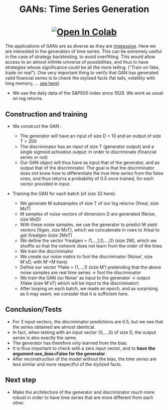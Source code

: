 <h1 align='center'> GANs: Time Series Generation </h1>

[<h1 align='center'>![Open In Colab](https://colab.research.google.com/assets/colab-badge.svg)](https://colab.research.google.com/github/Gruz77/Deep-Learning-in-Finance/blob/main/GAN/GAN.ipynb)</h1>

The applications of GANs are as diverse as they are [impressive](https://machinelearningmastery.com/impressive-applications-of-generative-adversarial-networks/). 
Here we are interested in the generation of time series. This can be extremely useful in the case of strategy backtesting, to avoid overfitting. This would allow access to an almost infinite universe of possibilities, and thus to have strategies whose significance could be all the more telling. ("Train on fake, trade on real"). One very important thing to verify that GAN has generated valid financial series is to check the stylised facts (fat tails, volatility with long memory, ... [see here](https://github.com/Gruz77/Physics-of-Markets/tree/main/Stylized_Facts))

- We use the daily data of the S&P500 index since 1928. We work as usual on log returns.

## Construction and training
- We construct the GAN : 
  - The generator will have an input of size D = 10 and an output of size T = 200
  - The discriminator has an input of size T (generator output) and a single sigmoid activation output: in order to discriminate (financial series or not)
  - Our GAN object will thus have as input that of the generator, and as output that of the discriminator. The goal is that the discriminator does not know how to differentiate the true time series from the false ones, and thus returns a probability of 0.5 once trained, for each vector provided in input.

- Training the GAN for each batch (of size 32 here):
  - We generate M subsamples of size T of our log returns (Xreal, size MxT)
  - M samples of noise vectors of dimension D are generated (Noise, size MxD)
  - With these noise samples, we use the generator to predict M yield vectors (Xgen, size MxT), which we concatenate in rows to Xreal to get Xrealgen (size 2MxT)
  - We define the vector Yrealgen = (1,...,1,0,...,0) (size 2M), which we shuffle so that the network does not learn from the order of the lines
  - We train the discriminator
  - We create our noise matrix to fool the discriminator (Noise', size M'xD, with M'=M here)
  - Define our vector Yfake = (1,...,1) (size M') pretending that the above noise samples are real time series -> fool the discriminator
  - We train the GAN (so Noise' as input to the generator -> output Xfake (size M'xT) which will be input to the discriminator)
  - After looping on each batch, we made an epoch, and as surprising as it may seem, we consider that it is sufficient here.

## Conclusion/Tests  
- For 3 input vectors, the discriminator predictions are 0.5, but we see that the series obtained are almost identical. 
- In fact, when testing with an input vector (0,...,0) of size D, the output series is also exactly the same. 
- The generator has therefore only learned from the bias.
- It is thus important to check with a zero input vector, and to **have the argument use_bias=False for the generator**.
- After reconstruction of the model without the bias, the time series are less similar and more respectful of the stylized facts.

## Next step 
- Make the architecture of the generator and discriminator much more robust in order to have time series that are more different from each other.
